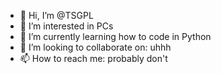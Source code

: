 - 👋 Hi, I’m @TSGPL
- 👀 I’m interested in PCs
- 🌱 I’m currently learning how to code in Python
- 💞️ I’m looking to collaborate on: uhhh
- 📫 How to reach me: probably don't 

<!---
TSGPL/TSGPL is a ✨ special ✨ repository because its `README.md` (this file) appears on your GitHub profile.
You can click the Preview link to take a look at your changes.
--->
